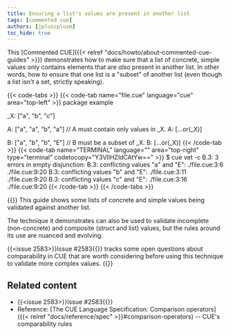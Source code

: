 ```yaml
---
title: Ensuring a list's values are present in another list
tags: [commented cue]
authors: [jpluscplusm]
toc_hide: true
---
```


This [Commented CUE]({{< relref "docs/howto/about-commented-cue-guides" >}})
demonstrates how to make sure that a list of concrete, simple values only
contains elements that are *also* present in another list.
In other words, how to ensure that one list is a "subset" of another list (even
though a list isn't a set, strictly speaking).

{{< code-tabs >}}
{{< code-tab name="file.cue" language="cue" area="top-left" >}}
package example

_X: ["a", "b", "c"]

A: ["a", "a", "b", "a"]
// A must contain only values in _X.
A: [...or(_X)]

B: ["a", "b", "b", "E"]
// B must be a subset of _X.
B: [...or(_X)]
{{< /code-tab >}}
{{< code-tab name="TERMINAL" language="" area="top-right" type="terminal" codetocopy="Y3VlIHZldCAtYw==" >}}
$ cue vet -c
B.3: 3 errors in empty disjunction:
B.3: conflicting values "a" and "E":
    ./file.cue:3:6
    ./file.cue:9:20
B.3: conflicting values "b" and "E":
    ./file.cue:3:11
    ./file.cue:9:20
B.3: conflicting values "c" and "E":
    ./file.cue:3:16
    ./file.cue:9:20
{{< /code-tab >}}
{{< /code-tabs >}}

{{<info>}}
This guide shows some lists of concrete and simple values being validated against another list.

The technique it demonstrates can also be used to validate incomplete
(non-concrete) and composite (struct and list) values, but the rules around its
use are nuanced and evolving.

{{<issue 2583>}}Issue #2583{{</issue>}} tracks some open questions about
comparability in CUE that are worth considering before using this technique
to validate more complex values.
{{</info>}}

## Related content

- {{<issue 2583>}}Issue #2583{{</issue>}}
- Reference: [The CUE Language Specification: Comparison operators]({{< relref "docs/reference/spec" >}}#comparison-operators)
  -- CUE's comparability rules
